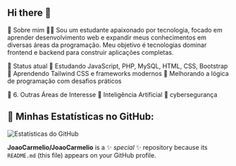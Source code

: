 ## Hi there 👋

📌 Sobre mim
👨‍💻 Sou um estudante apaixonado por tecnologia, focado em aprender desenvolvimento web e expandir meus conhecimentos em diversas áreas da programação. Meu objetivo é tecnologias dominar frontend e backend para construir aplicações completas.

📌 Status atual
🔹 Estudando JavaScript, PHP, MySQL, HTML, CSS, Bootstrap
🔹 Aprendendo Tailwind CSS e frameworks modernos
🔹 Melhorando a lógica de programação com desafios práticos

📌 6. Outras Áreas de Interesse
🔹 Inteligência Artificial
🔹 cybersegurança
## 🌟 Minhas Estatísticas no GitHub:
![Estatísticas do GitHub](https://github-readme-stats.vercel.app/api?username=JoãoCarmélio&show_icons=true&theme=dracula)

**JoaoCarmelio/JoaoCarmelio** is a ✨ _special_ ✨ repository because its `README.md` (this file) appears on your GitHub profile.

